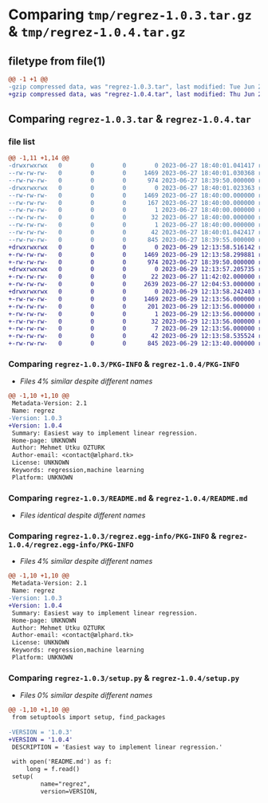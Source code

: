 # Comparing `tmp/regrez-1.0.3.tar.gz` & `tmp/regrez-1.0.4.tar.gz`

## filetype from file(1)

```diff
@@ -1 +1 @@
-gzip compressed data, was "regrez-1.0.3.tar", last modified: Tue Jun 27 18:40:01 2023, max compression
+gzip compressed data, was "regrez-1.0.4.tar", last modified: Thu Jun 29 12:13:58 2023, max compression
```

## Comparing `regrez-1.0.3.tar` & `regrez-1.0.4.tar`

### file list

```diff
@@ -1,11 +1,14 @@
-drwxrwxrwx   0        0        0        0 2023-06-27 18:40:01.041417 regrez-1.0.3/
--rw-rw-rw-   0        0        0     1469 2023-06-27 18:40:01.030368 regrez-1.0.3/PKG-INFO
--rw-rw-rw-   0        0        0      974 2023-06-27 18:39:50.000000 regrez-1.0.3/README.md
-drwxrwxrwx   0        0        0        0 2023-06-27 18:40:01.023363 regrez-1.0.3/regrez.egg-info/
--rw-rw-rw-   0        0        0     1469 2023-06-27 18:40:00.000000 regrez-1.0.3/regrez.egg-info/PKG-INFO
--rw-rw-rw-   0        0        0      167 2023-06-27 18:40:00.000000 regrez-1.0.3/regrez.egg-info/SOURCES.txt
--rw-rw-rw-   0        0        0        1 2023-06-27 18:40:00.000000 regrez-1.0.3/regrez.egg-info/dependency_links.txt
--rw-rw-rw-   0        0        0       32 2023-06-27 18:40:00.000000 regrez-1.0.3/regrez.egg-info/requires.txt
--rw-rw-rw-   0        0        0        1 2023-06-27 18:40:00.000000 regrez-1.0.3/regrez.egg-info/top_level.txt
--rw-rw-rw-   0        0        0       42 2023-06-27 18:40:01.042417 regrez-1.0.3/setup.cfg
--rw-rw-rw-   0        0        0      845 2023-06-27 18:39:55.000000 regrez-1.0.3/setup.py
+drwxrwxrwx   0        0        0        0 2023-06-29 12:13:58.516142 regrez-1.0.4/
+-rw-rw-rw-   0        0        0     1469 2023-06-29 12:13:58.299881 regrez-1.0.4/PKG-INFO
+-rw-rw-rw-   0        0        0      974 2023-06-27 18:39:50.000000 regrez-1.0.4/README.md
+drwxrwxrwx   0        0        0        0 2023-06-29 12:13:57.205735 regrez-1.0.4/regrez/
+-rw-rw-rw-   0        0        0       22 2023-06-27 11:42:02.000000 regrez-1.0.4/regrez/__init__.py
+-rw-rw-rw-   0        0        0     2639 2023-06-27 12:04:53.000000 regrez-1.0.4/regrez/main.py
+drwxrwxrwx   0        0        0        0 2023-06-29 12:13:58.242403 regrez-1.0.4/regrez.egg-info/
+-rw-rw-rw-   0        0        0     1469 2023-06-29 12:13:56.000000 regrez-1.0.4/regrez.egg-info/PKG-INFO
+-rw-rw-rw-   0        0        0      201 2023-06-29 12:13:56.000000 regrez-1.0.4/regrez.egg-info/SOURCES.txt
+-rw-rw-rw-   0        0        0        1 2023-06-29 12:13:56.000000 regrez-1.0.4/regrez.egg-info/dependency_links.txt
+-rw-rw-rw-   0        0        0       32 2023-06-29 12:13:56.000000 regrez-1.0.4/regrez.egg-info/requires.txt
+-rw-rw-rw-   0        0        0        7 2023-06-29 12:13:56.000000 regrez-1.0.4/regrez.egg-info/top_level.txt
+-rw-rw-rw-   0        0        0       42 2023-06-29 12:13:58.535524 regrez-1.0.4/setup.cfg
+-rw-rw-rw-   0        0        0      845 2023-06-29 12:13:40.000000 regrez-1.0.4/setup.py
```

### Comparing `regrez-1.0.3/PKG-INFO` & `regrez-1.0.4/PKG-INFO`

 * *Files 4% similar despite different names*

```diff
@@ -1,10 +1,10 @@
 Metadata-Version: 2.1
 Name: regrez
-Version: 1.0.3
+Version: 1.0.4
 Summary: Easiest way to implement linear regression.
 Home-page: UNKNOWN
 Author: Mehmet Utku OZTURK
 Author-email: <contact@ælphard.tk>
 License: UNKNOWN
 Keywords: regression,machine learning
 Platform: UNKNOWN
```

### Comparing `regrez-1.0.3/README.md` & `regrez-1.0.4/README.md`

 * *Files identical despite different names*

### Comparing `regrez-1.0.3/regrez.egg-info/PKG-INFO` & `regrez-1.0.4/regrez.egg-info/PKG-INFO`

 * *Files 4% similar despite different names*

```diff
@@ -1,10 +1,10 @@
 Metadata-Version: 2.1
 Name: regrez
-Version: 1.0.3
+Version: 1.0.4
 Summary: Easiest way to implement linear regression.
 Home-page: UNKNOWN
 Author: Mehmet Utku OZTURK
 Author-email: <contact@ælphard.tk>
 License: UNKNOWN
 Keywords: regression,machine learning
 Platform: UNKNOWN
```

### Comparing `regrez-1.0.3/setup.py` & `regrez-1.0.4/setup.py`

 * *Files 0% similar despite different names*

```diff
@@ -1,10 +1,10 @@
 from setuptools import setup, find_packages
 
-VERSION = '1.0.3' 
+VERSION = '1.0.4' 
 DESCRIPTION = 'Easiest way to implement linear regression.'
 
 with open('README.md') as f:
     long = f.read()
 setup(
         name="regrez", 
         version=VERSION,
```

